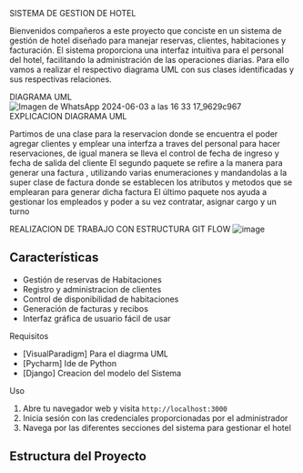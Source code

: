 
SISTEMA DE GESTION DE HOTEL

Bienvenidos compañeros a este proyecto que conciste en un sistema de gestión de hotel diseñado para manejar reservas, clientes, habitaciones y facturación. El sistema proporciona una interfaz intuitiva para el personal del hotel, facilitando la administración de las operaciones diarias.
Para ello vamos a realizar el respectivo diagrama UML con sus clases identificadas y sus respectivas relaciones.

DIAGRAMA UML
![Imagen de WhatsApp 2024-06-03 a las 16 33 17_9629c967](https://github.com/Carlos11-tech/GestionHotel/assets/166561281/04b75f51-4b66-4d30-a30a-51f03a6fd771)
EXPLICACION DIAGRAMA UML

Partimos de una clase para la reservacion donde se encuentra el poder agregar clientes y emplear una interfza a traves del personal para hacer reservaciones, de igual manera se lleva el control de fecha de ingreso y fecha de salida del cliente
El segundo paquete se refire a la manera para generar una factura , utilizando varias enumeraciones y mandandolas a la super clase de factura donde se establecen los atributos y metodos que se emplearan para generar dicha factura
El último paquete nos ayuda a gestionar los empleados y poder a su vez contratar, asignar cargo y un turno

REALIZACION DE TRABAJO CON ESTRUCTURA GIT FLOW
![image](https://github.com/Carlos11-tech/GestionHotel/assets/166561281/1d591c4a-5d8c-46c9-aedc-e40888c65c18)


## Características

- Gestión de reservas de Habitaciones 
- Registro y administracion de clientes
- Control de disponibilidad de habitaciones
- Generación de facturas y recibos
- Interfaz gráfica de usuario fácil de usar

 Requisitos

- [VisualParadigm] Para el diagrma UML
- [Pycharm] Ide de Python
- [Django] Creacion del modelo del Sistema

Uso

1. Abre tu navegador web y visita `http://localhost:3000`
2. Inicia sesión con las credenciales proporcionadas por el administrador
3. Navega por las diferentes secciones del sistema para gestionar el hotel

## Estructura del Proyecto


